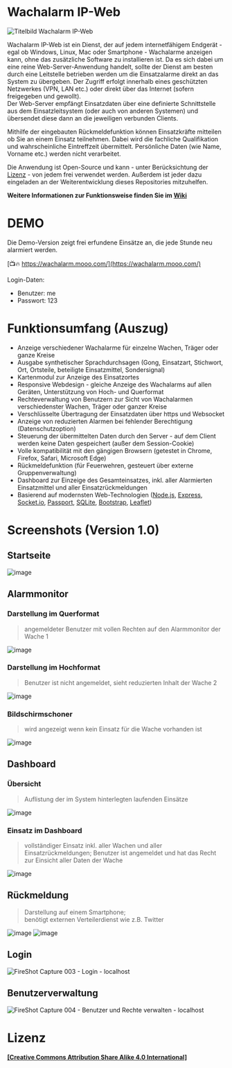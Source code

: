 # Wachalarm IP-Web
![Titelbild Wachalarm IP-Web](https://user-images.githubusercontent.com/19272095/54090568-cbbe6d00-4375-11e9-937e-ae2a6cd9ea7a.jpg)

Wachalarm IP-Web ist ein Dienst, der auf jedem internetfähigem Endgerät - egal ob Windows, Linux, Mac oder Smartphone - Wachalarme anzeigen kann, ohne das zusätzliche Software zu installieren ist. Da es sich dabei um eine reine Web-Server-Anwendung handelt, sollte der Dienst am besten durch eine Leitstelle betrieben werden um die Einsatzalarme direkt an das System zu übergeben. Der Zugriff erfolgt innerhalb eines geschützten Netzwerkes (VPN, LAN etc.) oder direkt über das Internet (sofern freigegeben und gewollt).\
Der Web-Server empfängt Einsatzdaten über eine definierte Schnittstelle aus dem Einsatzleitsystem (oder auch von anderen Systemen) und übersendet diese dann an die jeweiligen verbunden Clients.

Mithilfe der eingebauten Rückmeldefunktion können Einsatzkräfte mitteilen ob Sie an einem Einsatz teilnehmen. Dabei wird die fachliche Qualifikation und wahrscheinliche Eintreffzeit übermittelt. Persönliche Daten (wie Name, Vorname etc.) werden nicht verarbeitet.

Die Anwendung ist Open-Source und kann - unter Berücksichtung der [Lizenz](https://github.com/Robert-112/Wachalarm-IP-Web/blob/master/LICENSE.md) - von jedem frei verwendet werden. Außerdem ist jeder dazu eingeladen an der Weiterentwicklung dieses Repositories mitzuhelfen.

**Weitere Informationen zur Funktionsweise finden Sie im [Wiki](https://github.com/Robert-112/Wachalarm-IP-Web/wiki)**

# DEMO

Die Demo-Version zeigt frei erfundene Einsätze an, die jede Stunde neu alarmiert werden.

[📺🔥 https://wachalarm.mooo.com/](https://wachalarm.mooo.com/)

Login-Daten:
- Benutzer: me
- Passwort: 123

# Funktionsumfang (Auszug)
 - Anzeige verschiedener Wachalarme für einzelne Wachen, Träger oder ganze Kreise
 - Ausgabe synthetischer Sprachdurchsagen (Gong, Einsatzart, Stichwort, Ort, Ortsteile, beteiligte Einsatzmittel, Sondersignal)
 - Kartenmodul zur Anzeige des Einsatzortes
 - Responsive Webdesign - gleiche Anzeige des Wachalarms auf allen Geräten, Unterstützung von Hoch- und Querformat
 - Rechteverwaltung von Benutzern zur Sicht von Wachalarmen verschiedenster Wachen, Träger oder ganzer Kreise
 - Verschlüsselte Übertragung der Einsatzdaten über https und Websocket
 - Anzeige von reduzierten Alarmen bei fehlender Berechtigung  (Datenschutzoption) 
 - Steuerung der übermittelten Daten durch den Server - auf dem Client werden keine Daten gespeichert (außer dem Session-Cookie)
 - Volle kompatibilität mit den gängigen Browsern (getestet in Chrome, Firefox, Safari, Microsoft Edge)
 - Rückmeldefunktion (für Feuerwehren, gesteuert über externe Gruppenverwaltung)
 - Dashboard zur Einzeige des Gesamteinsatzes, inkl. aller Alarmierten Einsatzmittel und aller Einsatzrückmeldungen
 - Basierend auf modernsten Web-Technologien ([Node.js](https://nodejs.org/), [Express](https://expressjs.com/de/), [Socket.io](https://socket.io/), [Passport](http://www.passportjs.org/), [SQLite](https://www.sqlite.org/), [Bootstrap](https://getbootstrap.com/), [Leaflet](https://leafletjs.com/))


# Screenshots (Version 1.0)
## Startseite

![image](https://user-images.githubusercontent.com/19272095/89553393-bcaf4900-d80d-11ea-845e-18b80ae58865.png)

## Alarmmonitor

### Darstellung im Querformat

> angemeldeter Benutzer mit vollen Rechten auf den Alarmmonitor der Wache 1

![image](https://user-images.githubusercontent.com/19272095/89553449-d355a000-d80d-11ea-9841-46e856eae81f.png)

### Darstellung im Hochformat

>  Benutzer ist nicht angemeldet, sieht reduzierten Inhalt der Wache 2

![image](https://user-images.githubusercontent.com/19272095/89553608-0730c580-d80e-11ea-8aea-5197ef7dcc9b.png)

### Bildschirmschoner

> wird angezeigt wenn kein Einsatz für die Wache vorhanden ist

![image](https://user-images.githubusercontent.com/19272095/89553283-98ec0300-d80d-11ea-9675-8dbf895931b6.png)

## Dashboard

### Übersicht

> Auflistung der im System hinterlegten laufenden Einsätze

![image](https://user-images.githubusercontent.com/19272095/89554016-93db8380-d80e-11ea-9b43-62c127a386fb.png)

### Einsatz im Dashboard

> vollständiger Einsatz inkl. aller Wachen und aller Einsatzrückmeldungen; Benutzer ist angemeldet und hat das Recht zur Einsicht aller Daten der Wache

![image](https://user-images.githubusercontent.com/19272095/89554140-bc637d80-d80e-11ea-8fe9-2956d13b4972.png)

## Rückmeldung

> Darstellung auf einem Smartphone;\
benötigt externen Verteilerdienst wie z.B. Twitter

![image](https://user-images.githubusercontent.com/19272095/89553052-50cce080-d80d-11ea-8922-38948ea2a989.png)
![image](https://user-images.githubusercontent.com/19272095/89553092-5e826600-d80d-11ea-9aa6-2b354b9049bd.png)

## Login

![FireShot Capture 003 - Login - localhost](https://user-images.githubusercontent.com/19272095/54091418-0c22e880-4380-11e9-8657-5011db2435df.png)

## Benutzerverwaltung

![FireShot Capture 004 - Benutzer und Rechte verwalten - localhost](https://user-images.githubusercontent.com/19272095/54091419-0c22e880-4380-11e9-8677-b7f9db1a422d.png)

# Lizenz
#### [\[Creative Commons Attribution Share Alike 4.0 International\]](https://github.com/Robert-112/Wachalarm-IP-Web/blob/master/LICENSE.md)
